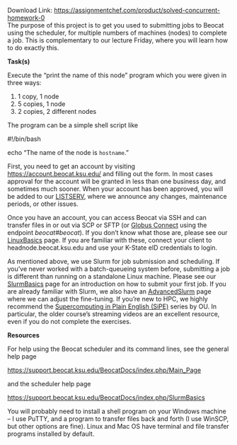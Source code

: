Download Link: https://assignmentchef.com/product/solved-concurrent-homework-0
<br>
The purpose of this project is to get you used to submitting jobs to Beocat using the scheduler, for multiple numbers of machines (nodes) to complete a job. This is complementary to our lecture Friday, where you will learn how to do exactly this.

<strong>Task(s)</strong>

Execute the “print the name of this node” program which you were given in three ways:

<ol>

 <li>1 copy, 1 node</li>

 <li>5 copies, 1 node</li>

 <li>2 copies, 2 different nodes</li>

</ol>

The program can be a simple shell script like

#!/bin/bash

echo “The name of the node is `hostname`.”

First, you need to get an account by visiting <u><a href="https://account.beocat.ksu.edu/">https://account.beocat.ksu.edu/</a></u> and filling out the form. In most cases approval for the account will be granted in less than one business day, and sometimes much sooner. When your account has been approved, you will be added to our <u><a href="https://support.beocat.ksu.edu/BeocatDocs/index.php/LISTSERV">LISTSERV</a></u>, where we announce any changes, maintenance periods, or other issues.

Once you have an account, you can access Beocat via SSH and can transfer files in or out via SCP or SFTP (or <u><a href="https://www.globus.org/">Globus Connect</a></u> using the endpoint <em>beocat#beocat</em>). If you don’t know what those are, please see our <u><a href="https://support.beocat.ksu.edu/BeocatDocs/index.php/LinuxBasics">LinuxBasics</a></u> page. If you are familiar with these, connect your client to headnode.beocat.ksu.edu and use your K-State eID credentials to login.

As mentioned above, we use Slurm for job submission and scheduling. If you’ve never worked with a batch-queueing system before, submitting a job is different than running on a standalone Linux machine. Please see our <u><a href="https://support.beocat.ksu.edu/BeocatDocs/index.php/SlurmBasics">SlurmBasics</a></u> page for an introduction on how to submit your first job. If you are already familiar with Slurm, we also have an <u><a href="https://support.beocat.ksu.edu/BeocatDocs/index.php/AdvancedSlurm">AdvancedSlurm</a></u> page where we can adjust the fine-tuning. If you’re new to HPC, we highly recommend the <u><a href="http://www.oscer.ou.edu/education.php">Supercomputing in Plain English (SiPE)</a></u> series by OU. In particular, the older course’s streaming videos are an excellent resource, even if you do not complete the exercises.




<strong>Resources</strong>

For help using the Beocat scheduler and its command lines, see the general help page

https://support.beocat.ksu.edu/BeocatDocs/index.php/Main_Page

and the scheduler help page

https://support.beocat.ksu.edu/BeocatDocs/index.php/SlurmBasics




You will probably need to install a shell program on your Windows machine – I use PuTTY, and a program to transfer files back and forth (I use WinSCP, but other options are fine). Linux and Mac OS have terminal and file transfer programs installed by default.